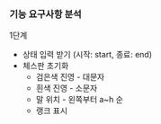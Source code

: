 ### 기능 요구사항 분석
1단계
- 상태 입력 받기 (시작: start, 종료: end)
- 체스판 초기화
    - 검은색 진영 - 대문자
    - 흰색 진영 - 소문자
    - 말 위치 - 왼쪽부터 a~h 순
    - 랭크 표시

